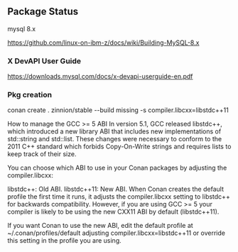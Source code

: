 ## Package Status

mysql 8.x	

https://github.com/linux-on-ibm-z/docs/wiki/Building-MySQL-8.x



### X DevAPI User Guide

https://downloads.mysql.com/docs/x-devapi-userguide-en.pdf


### Pkg creation
conan create . zinnion/stable --build missing -s compiler.libcxx=libstdc++11

How to manage the GCC >= 5 ABI
In version 5.1, GCC released libstdc++, which introduced a new library ABI that includes new implementations of std::string and std::list. These changes were necessary to conform to the 2011 C++ standard which forbids Copy-On-Write strings and requires lists to keep track of their size.

You can choose which ABI to use in your Conan packages by adjusting the compiler.libcxx:

libstdc++: Old ABI.
libstdc++11: New ABI.
When Conan creates the default profile the first time it runs, it adjusts the compiler.libcxx setting to libstdc++ for backwards compatibility. However, if you are using GCC >= 5 your compiler is likely to be using the new CXX11 ABI by default (libstdc++11).

If you want Conan to use the new ABI, edit the default profile at ~/.conan/profiles/default adjusting compiler.libcxx=libstdc++11 or override this setting in the profile you are using.
